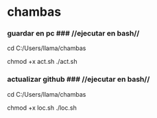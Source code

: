 # chambas #

### guardar en pc ### //ejecutar en bash//

cd C:/Users/llama/chambas

chmod +x act.sh
./act.sh

### actualizar github ### //ejecutar en bash//

cd C:/Users/llama/chambas

chmod +x loc.sh
./loc.sh
